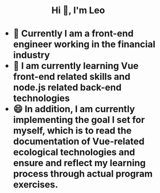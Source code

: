 <h1 align="center"> Hi 👋, I'm Leo <h1 />

- 🔭 Currently I am a front-end engineer working in the financial industry
- 🌱 I am currently learning Vue front-end related skills and node.js related back-end technologies
- 😄 In addition, I am currently implementing the goal I set for myself, which is to read the documentation of Vue-related ecological technologies and ensure and reflect my learning process through actual program exercises.